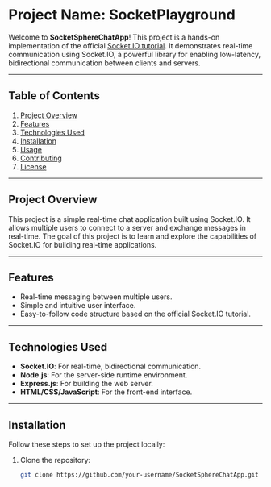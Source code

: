 # Project Name: SocketPlayground

Welcome to **SocketSphereChatApp**! This project is a hands-on implementation of the official [Socket.IO tutorial](https://socket.io/docs/v4/tutorial). It demonstrates real-time communication using Socket.IO, a powerful library for enabling low-latency, bidirectional communication between clients and servers.

---

## Table of Contents
1. [Project Overview](#project-overview)
2. [Features](#features)
3. [Technologies Used](#technologies-used)
4. [Installation](#installation)
5. [Usage](#usage)
6. [Contributing](#contributing)
7. [License](#license)

---

## Project Overview
This project is a simple real-time chat application built using Socket.IO. It allows multiple users to connect to a server and exchange messages in real-time. The goal of this project is to learn and explore the capabilities of Socket.IO for building real-time applications.

---

## Features
- Real-time messaging between multiple users.
- Simple and intuitive user interface.
- Easy-to-follow code structure based on the official Socket.IO tutorial.

---

## Technologies Used
- **Socket.IO**: For real-time, bidirectional communication.
- **Node.js**: For the server-side runtime environment.
- **Express.js**: For building the web server.
- **HTML/CSS/JavaScript**: For the front-end interface.

---

## Installation
Follow these steps to set up the project locally:

1. Clone the repository:
   ```bash
   git clone https://github.com/your-username/SocketSphereChatApp.git